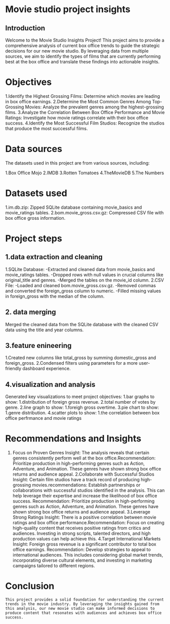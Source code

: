 # Movie studio project insights
## Introduction
Welcome to the Movie Studio Insights Project! This project aims to provide a comprehensive analysis of current box office trends to guide the strategic decisions for our new movie studio. By leveraging data from multiple sources, we aim to identify the types of films that are currently performing best at the box office and translate these findings into actionable insights.

# Objectives
1.Identify the Highest Grossing Films: Determine which movies are leading in box office earnings.                                       2.Determine the Most Common Genres Among Top-Grossing Movies: Analyze the prevalent genres among the highest-grossing films.
3.Analyze the Correlation Between Box Office Performance and Movie Ratings: Investigate how movie ratings correlate with their box office success.
4.Identify the Most Successful Film Studios: Recognize the studios that produce the most successful films.
 
 # Data sources 
 The datasets used in this project are from various sources, including:

1.Box Office Mojo
2.IMDB
3.Rotten Tomatoes
4.TheMovieDB
5.The Numbers

# Datasets used
1.im.db.zip: Zipped SQLite database containing movie_basics and movie_ratings tables.
2.bom.movie_gross.csv.gz: Compressed CSV file with box office gross information.

# Project steps
## 1.data extraction and cleaning
1.SQLite Database:
-Extracted and cleaned data from movie_basics and movie_ratings tables.
-Dropped rows with null values in crucial columns like original_title and genres.
-Merged the tables on the movie_id column.
2.CSV File:
-Loaded and cleaned bom.movie_gross.csv.gz.
-Removed commas and converted the foreign_gross column to numeric.
-Filled missing values in foreign_gross with the median of the column.

## 2. data merging
Merged the cleaned data from the SQLite database with the cleaned CSV data using the title and year columns.

## 3.feature enineering
1.Created new columns like total_gross by summing domestic_gross and foreign_gross.
2.Condensed filters using parameters for a more user-friendly dashboard experience.

## 4.visualization and analysis
Generated key visualizations to meet project objectives:
  1.bar graphs to show:
    1.distribution of foreign gross revenue.
    2.total number of votes by genre.
  2.line graph to show:
    1.foreigh gross overtime.
  3.pie chart to show:
    1.genre distribution.
  4.scatter plots to show:
    1.the correlation between box office perfrmance and movie ratings  

 # Recommendations and Insights
  1. Focus on Proven Genres
Insight: The analysis reveals that certain genres consistently perform well at the box office.Recommendation: Prioritize production in high-performing genres such as Action, Adventure, and Animation. These genres have shown strong box office returns and audience appeal.
  2.Collaborate with Successful Studios
Insight: Certain film studios have a track record of producing high-grossing movies.recommendations: Establish partnerships or collaborations with successful studios identified in the analysis. This can help leverage their expertise and increase the likelihood of box office success.
Recommendation: Prioritize production in high-performing genres such as Action, Adventure, and Animation. These genres have shown strong box office returns and audience appeal.
  3.Leverage Strong Ratings
Insight: There is a positive correlation between movie ratings and box office performance.Recommendation: Focus on creating high-quality content that receives positive ratings from critics and audiences. Investing in strong scripts, talented directors, and high production values can help achieve this.
  4.Target International Markets
Insight: Foreign gross revenue is a significant contributor to total box office earnings.
Recommendation: Develop strategies to appeal to international audiences. This includes considering global market trends, incorporating diverse cultural elements, and investing in marketing campaigns tailored to different regions.

 # Conclusion
    This project provides a solid foundation for understanding the current trends in the movie industry. By leveraging the insights gained from this analysis, our new movie studio can make informed decisions to produce content that resonates with audiences and achieves box office success.